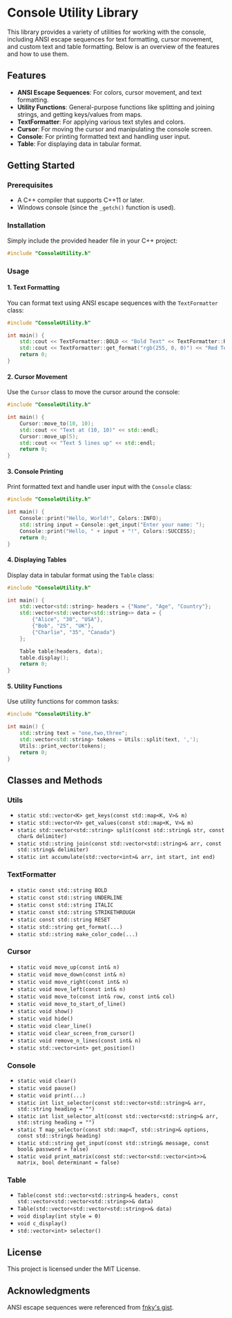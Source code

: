 # Console Utility Library

This library provides a variety of utilities for working with the console, including ANSI escape sequences for text formatting, cursor movement, and custom text and table formatting. Below is an overview of the features and how to use them.

## Features

- **ANSI Escape Sequences**: For colors, cursor movement, and text formatting.
- **Utility Functions**: General-purpose functions like splitting and joining strings, and getting keys/values from maps.
- **TextFormatter**: For applying various text styles and colors.
- **Cursor**: For moving the cursor and manipulating the console screen.
- **Console**: For printing formatted text and handling user input.
- **Table**: For displaying data in tabular format.

## Getting Started

### Prerequisites

- A C++ compiler that supports C++11 or later.
- Windows console (since the `_getch()` function is used).

### Installation

Simply include the provided header file in your C++ project:

```cpp
#include "ConsoleUtility.h"
```

### Usage

#### 1. Text Formatting

You can format text using ANSI escape sequences with the `TextFormatter` class:

```cpp
#include "ConsoleUtility.h"

int main() {
    std::cout << TextFormatter::BOLD << "Bold Text" << TextFormatter::RESET << std::endl;
    std::cout << TextFormatter::get_format("rgb(255, 0, 0)") << "Red Text" << TextFormatter::RESET << std::endl;
    return 0;
}
```

#### 2. Cursor Movement

Use the `Cursor` class to move the cursor around the console:

```cpp
#include "ConsoleUtility.h"

int main() {
    Cursor::move_to(10, 10);
    std::cout << "Text at (10, 10)" << std::endl;
    Cursor::move_up(5);
    std::cout << "Text 5 lines up" << std::endl;
    return 0;
}
```

#### 3. Console Printing

Print formatted text and handle user input with the `Console` class:

```cpp
#include "ConsoleUtility.h"

int main() {
    Console::print("Hello, World!", Colors::INFO);
    std::string input = Console::get_input("Enter your name: ");
    Console::print("Hello, " + input + "!", Colors::SUCCESS);
    return 0;
}
```

#### 4. Displaying Tables

Display data in tabular format using the `Table` class:

```cpp
#include "ConsoleUtility.h"

int main() {
    std::vector<std::string> headers = {"Name", "Age", "Country"};
    std::vector<std::vector<std::string>> data = {
        {"Alice", "30", "USA"},
        {"Bob", "25", "UK"},
        {"Charlie", "35", "Canada"}
    };

    Table table(headers, data);
    table.display();
    return 0;
}
```

#### 5. Utility Functions

Use utility functions for common tasks:

```cpp
#include "ConsoleUtility.h"

int main() {
    std::string text = "one,two,three";
    std::vector<std::string> tokens = Utils::split(text, ',');
    Utils::print_vector(tokens);
    return 0;
}
```

## Classes and Methods

### Utils

- `static std::vector<K> get_keys(const std::map<K, V>& m)`
- `static std::vector<V> get_values(const std::map<K, V>& m)`
- `static std::vector<std::string> split(const std::string& str, const char& delimiter)`
- `static std::string join(const std::vector<std::string>& arr, const std::string& delimiter)`
- `static int accumulate(std::vector<int>& arr, int start, int end)`

### TextFormatter

- `static const std::string BOLD`
- `static const std::string UNDERLINE`
- `static const std::string ITALIC`
- `static const std::string STRIKETHROUGH`
- `static const std::string RESET`
- `static std::string get_format(...)`
- `static std::string make_color_code(...)`

### Cursor

- `static void move_up(const int& n)`
- `static void move_down(const int& n)`
- `static void move_right(const int& n)`
- `static void move_left(const int& n)`
- `static void move_to(const int& row, const int& col)`
- `static void move_to_start_of_line()`
- `static void show()`
- `static void hide()`
- `static void clear_line()`
- `static void clear_screen_from_cursor()`
- `static void remove_n_lines(const int& n)`
- `static std::vector<int> get_position()`

### Console

- `static void clear()`
- `static void pause()`
- `static void print(...)`
- `static int list_selector(const std::vector<std::string>& arr, std::string heading = "")`
- `static int list_selector_alt(const std::vector<std::string>& arr, std::string heading = "")`
- `static T map_selector(const std::map<T, std::string>& options, const std::string& heading)`
- `static std::string get_input(const std::string& message, const bool& password = false)`
- `static void print_matrix(const std::vector<std::vector<int>>& matrix, bool determinant = false)`

### Table

- `Table(const std::vector<std::string>& headers, const std::vector<std::vector<std::string>>& data)`
- `Table(std::vector<std::vector<std::string>>& data)`
- `void display(int style = 0)`
- `void c_display()`
- `std::vector<int> selector()`

## License

This project is licensed under the MIT License.

## Acknowledgments

ANSI escape sequences were referenced from [fnky's gist](https://gist.github.com/fnky/458719343aabd01cfb17a3a4f7296797).
